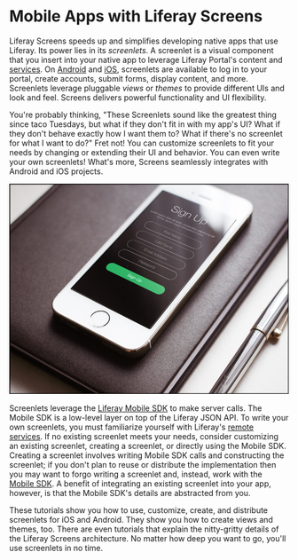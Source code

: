 # Mobile Apps with Liferay Screens [](id=mobile-apps-with-liferay-screens)

Liferay Screens speeds up and simplifies developing native apps that use
Liferay. Its power lies in its *screenlets*. A screenlet is a visual component
that you insert into your native app to leverage Liferay Portal's content and
[services](/develop/tutorials/-/knowledge_base/6-2/invoking-remote-services). On
[Android](/develop/reference/-/knowledge_base/6-2/screenlets-in-liferay-screens-for-android)
and
[iOS](/develop/reference/-/knowledge_base/6-2/screenlets-in-liferay-screens-for-ios),
screenlets are available to log in to your portal, create accounts, submit
forms, display content, and more. Screenlets leverage pluggable *views* or
*themes* to provide different UIs and look and feel. Screens delivers powerful
functionality and UI flexibility. 

You're probably thinking, "These Screenlets sound like the greatest thing since
taco Tuesdays, but what if they don't fit in with my app's UI? What if they
don't behave exactly how I want them to? What if there's no screenlet for what I
want to do?" Fret not! You can customize screenlets to fit your needs by
changing or extending their UI and behavior. You can even write your own
screenlets! What's more, Screens seamlessly integrates with Android and iOS
projects. 

![Figure 1: Here's an app that uses a Liferay Screens sign up screenlet.](../../images/screens-phone-intro.png)

Screenlets leverage the
[Liferay Mobile SDK](https://www.liferay.com/community/liferay-projects/liferay-mobile-sdk/overview)
to make server calls. The Mobile SDK is a low-level layer on top of the Liferay
JSON API. To write your own screenlets, you must familiarize yourself with
Liferay's
[remote services](/develop/tutorials/-/knowledge_base/6-2/invoking-remote-services).
If no existing screenlet meets your needs, consider customizing an existing
screenlet, creating a screenlet, or directly using the Mobile SDK. Creating a
screenlet involves writing Mobile SDK calls and constructing the screenlet; if
you don't plan to reuse or distribute the implementation then you may want to
forgo writing a screenlet and, instead, work with the
[Mobile SDK](/develop/tutorials/-/knowledge_base/6-2/mobile). A benefit of
integrating an existing screenlet into your app, however, is that the Mobile
SDK's details are abstracted from you. 

These tutorials show you how to use, customize, create, and distribute
screenlets for iOS and Android. They show you how to create views and themes,
too. There are even tutorials that explain the nitty-gritty details of the
Liferay Screens architecture. No matter how deep you want to go, you'll use
screenlets in no time. 
